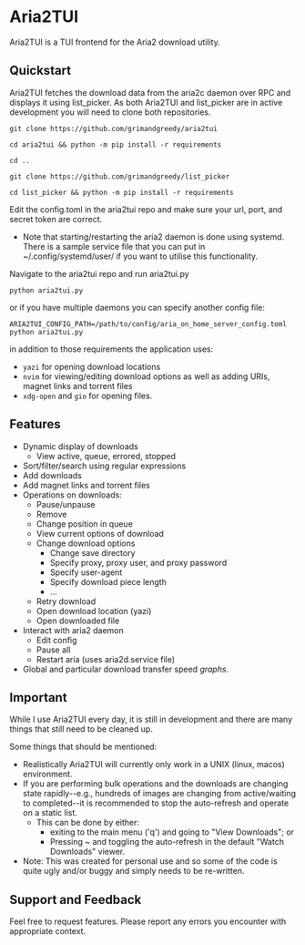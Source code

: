 # Aria2TUI

Aria2TUI is a TUI frontend for the Aria2 download utility.

## Quickstart

Aria2TUI fetches the download data from the aria2c daemon over RPC and displays it using list_picker. As both Aria2TUI and list_picker are in active development you will need to clone both repositories.

```
git clone https://github.com/grimandgreedy/aria2tui

cd aria2tui && python -m pip install -r requirements

cd ..

git clone https://github.com/grimandgreedy/list_picker

cd list_picker && python -m pip install -r requirements
```

Edit the config.toml in the aria2tui repo and make sure your url, port, and secret token are correct.

 - Note that starting/restarting the aria2 daemon is done using systemd. There is a sample service file that you can put in ~/.config/systemd/user/ if you want to utilise this functionality.

Navigate to the aria2tui repo and run aria2tui.py

```
python aria2tui.py
```

or if you have multiple daemons you can specify another config file:

```
ARIA2TUI_CONFIG_PATH=/path/to/config/aria_on_home_server_config.toml python aria2tui.py
```

in addition to those requirements the application uses:
 - `yazi` for opening download locations
 - `nvim` for viewing/editing download options as well as adding URIs, magnet links and torrent files
 - `xdg-open` and `gio` for opening files.

## Features

 - Dynamic display of downloads
     - View active, queue, errored, stopped
 - Sort/filter/search using regular expressions
 - Add downloads 
 - Add magnet links and torrent files
 - Operations on downloads:
   - Pause/unpause
   - Remove
   - Change position in queue
   - View current options of download
   - Change download options
     - Change save directory
     - Specify proxy, proxy user, and proxy password
     - Specify user-agent
     - Specify download piece length
     - ...
   - Retry download
   - Open download location (yazi)
   - Open downloaded file
 - Interact with aria2 daemon
   - Edit config
   - Pause all
   - Restart aria (uses aria2d.service file)
 - Global and particular download transfer speed *graphs*.


## Important

While I use Aria2TUI every day, it is still in development and there are many things that still need to be cleaned up.

Some things that should be mentioned:

 - Realistically Aria2TUI will currently only work in a UNIX (linux, macos) environment.
 - If you are performing bulk operations and the downloads are changing state rapidly--e.g., hundreds of images are changing from active/waiting to completed--it is recommended to stop the auto-refresh and operate on a static list.
    - This can be done by either:
      - exiting to the main menu ('q') and going to "View Downloads"; or
      - Pressing ~ and toggling the auto-refresh in the default "Watch Downloads" viewer.
 - Note: This was created for personal use and so some of the code is quite ugly and/or buggy and simply needs to be re-written.

## Support and Feedback

Feel free to request features. Please report any errors you encounter with appropriate context.
